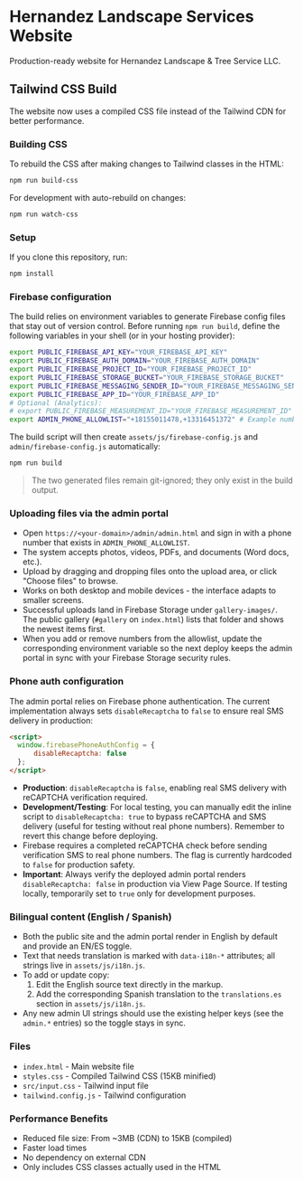 # Hernandez Landscape Services Website

Production-ready website for Hernandez Landscape & Tree Service LLC.

## Tailwind CSS Build

The website now uses a compiled CSS file instead of the Tailwind CDN for better performance.

### Building CSS

To rebuild the CSS after making changes to Tailwind classes in the HTML:

```bash
npm run build-css
```

For development with auto-rebuild on changes:

```bash
npm run watch-css
```

### Setup

If you clone this repository, run:

```bash
npm install
```

### Firebase configuration

The build relies on environment variables to generate Firebase config files that stay out of version control. Before running `npm run build`, define the following variables in your shell (or in your hosting provider):

```bash
export PUBLIC_FIREBASE_API_KEY="YOUR_FIREBASE_API_KEY"
export PUBLIC_FIREBASE_AUTH_DOMAIN="YOUR_FIREBASE_AUTH_DOMAIN"
export PUBLIC_FIREBASE_PROJECT_ID="YOUR_FIREBASE_PROJECT_ID"
export PUBLIC_FIREBASE_STORAGE_BUCKET="YOUR_FIREBASE_STORAGE_BUCKET"
export PUBLIC_FIREBASE_MESSAGING_SENDER_ID="YOUR_FIREBASE_MESSAGING_SENDER_ID"
export PUBLIC_FIREBASE_APP_ID="YOUR_FIREBASE_APP_ID"
# Optional (Analytics):
# export PUBLIC_FIREBASE_MEASUREMENT_ID="YOUR_FIREBASE_MEASUREMENT_ID"
export ADMIN_PHONE_ALLOWLIST="+18155011478,+13316451372" # Example numbers in E.164 format
```

The build script will then create `assets/js/firebase-config.js` and `admin/firebase-config.js` automatically:

```bash
npm run build
```

> The two generated files remain git-ignored; they only exist in the build output.

### Uploading files via the admin portal

- Open `https://<your-domain>/admin/admin.html` and sign in with a phone number that exists in `ADMIN_PHONE_ALLOWLIST`.
- The system accepts photos, videos, PDFs, and documents (Word docs, etc.).
- Upload by dragging and dropping files onto the upload area, or click "Choose files" to browse.
- Works on both desktop and mobile devices - the interface adapts to smaller screens.
- Successful uploads land in Firebase Storage under `gallery-images/`. The public gallery (`#gallery` on `index.html`) lists that folder and shows the newest items first.
- When you add or remove numbers from the allowlist, update the corresponding environment variable so the next deploy keeps the admin portal in sync with your Firebase Storage security rules.

### Phone auth configuration

The admin portal relies on Firebase phone authentication. The current implementation always sets `disableRecaptcha` to `false` to ensure real SMS delivery in production:

```html
<script>
  window.firebasePhoneAuthConfig = {
      disableRecaptcha: false
  };
</script>
```

- **Production**: `disableRecaptcha` is `false`, enabling real SMS delivery with reCAPTCHA verification required.
- **Development/Testing**: For local testing, you can manually edit the inline script to `disableRecaptcha: true` to bypass reCAPTCHA and SMS delivery (useful for testing without real phone numbers). Remember to revert this change before deploying.
- Firebase requires a completed reCAPTCHA check before sending verification SMS to real phone numbers. The flag is currently hardcoded to `false` for production safety.
- **Important**: Always verify the deployed admin portal renders `disableRecaptcha: false` in production via View Page Source. If testing locally, temporarily set to `true` only for development purposes.

### Bilingual content (English / Spanish)

- Both the public site and the admin portal render in English by default and provide an EN/ES toggle.
- Text that needs translation is marked with `data-i18n-*` attributes; all strings live in `assets/js/i18n.js`.
- To add or update copy:
  1. Edit the English source text directly in the markup.
  2. Add the corresponding Spanish translation to the `translations.es` section in `assets/js/i18n.js`.
- Any new admin UI strings should use the existing helper keys (see the `admin.*` entries) so the toggle stays in sync.

### Files

- `index.html` - Main website file
- `styles.css` - Compiled Tailwind CSS (15KB minified)
- `src/input.css` - Tailwind input file
- `tailwind.config.js` - Tailwind configuration

### Performance Benefits

- Reduced file size: From ~3MB (CDN) to 15KB (compiled)
- Faster load times
- No dependency on external CDN
- Only includes CSS classes actually used in the HTML

